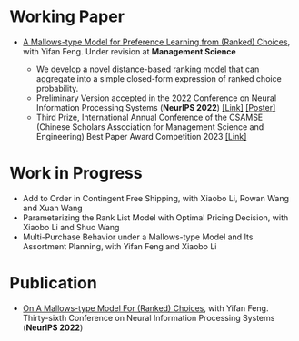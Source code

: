 # Working Paper

* [A Mallows-type Model for Preference Learning from (Ranked) Choices](https://papers.ssrn.com/sol3/papers.cfm?abstract_id=4539900), with Yifan Feng. Under revision at **Management Science**

  * We develop a novel distance-based ranking model that can aggregate into a simple closed-form expression of ranked choice probability.
  * Preliminary Version accepted in the 2022 Conference on Neural Information Processing Systems (**NeurIPS 2022**) [\[Link\]](https://papers.nips.cc/paper_files/paper/2022/hash/145c28cd4b1df9b426990fd68045f4f7-Abstract-Conference.html) [\[Poster\]](https://drive.google.com/file/d/1932OINdN4r5dpPiMePs6qseyupFriHQW/view?usp=share_link)
  * Third Prize, International Annual Conference of the CSAMSE (Chinese Scholars Association for Management Science and Engineering) Best Paper Award Competition 2023 [\[Link\]](https://sds.cuhk.edu.cn/en/page/886)

# Work in Progress

*  Add to Order in Contingent Free Shipping, with Xiaobo Li, Rowan Wang and Xuan Wang
*  Parameterizing the Rank List Model with Optimal Pricing Decision, with Xiaobo Li and Shuo Wang 
*  Multi-Purchase Behavior under a Mallows-type Model and Its Assortment Planning, with Yifan Feng and Xiaobo Li

# Publication

* [On A Mallows-type Model For (Ranked) Choices](https://papers.nips.cc/paper_files/paper/2022/hash/145c28cd4b1df9b426990fd68045f4f7-Abstract-Conference.html), with Yifan Feng.
Thirty-sixth Conference on Neural Information Processing Systems (**NeurIPS 2022**)

